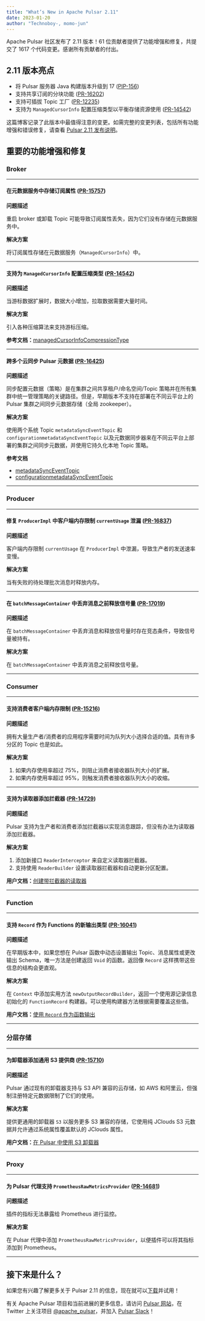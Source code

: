 ```yaml
---
title: "What’s New in Apache Pulsar 2.11"
date: 2023-01-20
author: "Technoboy-, momo-jun"
---
```


Apache Pulsar 社区发布了 2.11 版本！61 位贡献者提供了功能增强和修复，共提交了 1617 个代码变更。感谢所有贡献者的付出。

<!--truncate-->

## 2.11 版本亮点

* 将 Pulsar 服务器 Java 构建版本升级到 17 ([PIP-156](https://github.com/apache/pulsar/issues/15207))
* 支持共享订阅的分块功能 ([PR-16202](https://github.com/apache/pulsar/pull/16202))
* 支持可插拔 Topic 工厂 ([PR-12235](https://github.com/apache/pulsar/pull/12235))
* 支持为 `ManagedCursorInfo` 配置压缩类型以平衡存储资源使用 ([PR-14542](https://github.com/apache/pulsar/pull/14542))

这篇博客记录了此版本中最值得注意的变更。如需完整的变更列表，包括所有功能增强和错误修复，请查看 [Pulsar 2.11 发布说明](https://pulsar.apache.org/release-notes/versioned/pulsar-2.11.0/)。

## 重要的功能增强和修复

### Broker
***

#### 在元数据服务中存储订阅属性 ([PR-15757](https://github.com/apache/pulsar/pull/15757))

**问题描述**

重启 broker 或卸载 Topic 可能导致订阅属性丢失，因为它们没有存储在元数据服务中。

**解决方案**

将订阅属性存储在元数据服务（`ManagedCursorInfo`）中。
***

#### 支持为 `ManagedCursorInfo` 配置压缩类型 ([PR-14542](https://github.com/apache/pulsar/pull/14542))

**问题描述**

当游标数据扩展时，数据大小增加，拉取数据需要大量时间。

**解决方案**

引入各种压缩算法来支持游标压缩。

**参考文档：**[managedCursorInfoCompressionType](https://pulsar.apache.org/reference/#/2.11.x/config/reference-configuration-broker?id=managedcursorinfocompressiontype)
***

#### 跨多个云同步 Pulsar 元数据 ([PR-16425](https://github.com/apache/pulsar/pull/16425))

**问题描述**

同步配置元数据（策略）是在集群之间共享租户/命名空间/Topic 策略并在所有集群中统一管理策略的关键路径。但是，早期版本不支持在部署在不同云平台上的 Pulsar 集群之间同步元数据存储（全局 zookeeper）。

**解决方案**

使用两个系统 Topic `metadataSyncEventTopic` 和 `configurationmetadataSyncEventTopic` 以及元数据同步器来在不同云平台上部署的集群之间同步元数据，并使用它持久化本地 Topic 策略。

**参考文档**
- [metadataSyncEventTopic](https://pulsar.apache.org/reference/#/2.11.x/config/reference-configuration-broker?id=metadatasynceventtopic)
- [configurationmetadataSyncEventTopic](https://pulsar.apache.org/reference/#/2.11.x/config/reference-configuration-broker?id=configurationmetadatasynceventtopic)
***

### Producer
***

#### 修复 `ProducerImpl` 中客户端内存限制 `currentUsage` 泄漏 ([PR-16837](https://github.com/apache/pulsar/pull/16837))

**问题描述**

客户端内存限制 `currentUsage` 在 `ProducerImpl` 中泄漏，导致生产者的发送速率变慢。

**解决方案**

当有失败的待处理批次消息时释放内存。
***

#### 在 `batchMessageContainer` 中丢弃消息之前释放信号量 ([PR-17019](https://github.com/apache/pulsar/pull/17019))

**问题描述**

在 `batchMessageContainer` 中丢弃消息和释放信号量时存在竞态条件，导致信号量被持有。

**解决方案**

在 `batchMessageContainer` 中丢弃消息之前释放信号量。
***

### Consumer
***

#### 支持消费者客户端内存限制 ([PR-15216](https://github.com/apache/pulsar/pull/15216))

**问题描述**

拥有大量生产者/消费者的应用程序需要时间为队列大小选择合适的值。具有许多分区的 Topic 也是如此。

**解决方案**

1. 如果内存使用率超过 75%，则阻止消费者接收器队列大小的扩展。
2. 如果内存使用率超过 95%，则触发消费者接收器队列大小的收缩。
***

#### 支持为读取器添加拦截器 ([PR-14729](https://github.com/apache/pulsar/pull/14729))

**问题描述**

Pulsar 支持为生产者和消费者添加拦截器以实现消息跟踪，但没有办法为读取器添加拦截器。

**解决方案**

1. 添加新接口 `ReaderInterceptor` 来自定义读取器拦截器。
2. 支持使用 `ReaderBuilder` 设置读取器拦截器和自动更新分区配置。

**用户文档：**[创建带拦截器的读取器](https://pulsar.apache.org/docs/2.11.x/client-libraries-java/#create-reader-with-interceptor)
***

### Function
***

#### 支持 `Record` 作为 Functions 的新输出类型 ([PR-16041](https://github.com/apache/pulsar/pull/16041))

**问题描述**

在早期版本中，如果您想在 Pulsar 函数中动态设置输出 Topic、消息属性或更改输出 Schema，唯一方法是创建返回 `Void` 的函数。返回像 `Record` 这样携带这些信息的结构会更直观。

**解决方案**

在 `Context` 中添加实用方法 `newOutputRecordBuilder`，返回一个使用源记录信息初始化的 `FunctionRecord` 构建器。可以使用构建器方法根据需要覆盖这些值。

**用户文档：**[使用 `Record` 作为函数输出](https://pulsar.apache.org/docs/2.11.x/functions-develop-api#use-sdk-for-javapythongo)
***

### 分层存储
***

#### 为卸载器添加通用 S3 提供商 ([PR-15710](https://github.com/apache/pulsar/pull/15710))

**问题描述**

Pulsar 通过现有的卸载器支持与 S3 API 兼容的云存储，如 AWS 和阿里云，但强制注册特定元数据限制了它们的使用。

**解决方案**

提供更通用的卸载器 `S3` 以服务更多 S3 兼容的存储，它使用纯 JClouds S3 元数据并允许通过系统属性覆盖默认的 JClouds 属性。

**用户文档：**[在 Pulsar 中使用 S3 卸载器](https://pulsar.apache.org/docs/2.11.x/tiered-storage-s3)
***

### Proxy
***

#### 为 Pulsar 代理支持 `PrometheusRawMetricsProvider` ([PR-14681](https://github.com/apache/pulsar/pull/14681))

**问题描述**

插件的指标无法暴露给 Prometheus 进行监控。

**解决方案**

在 Pulsar 代理中添加 `PrometheusRawMetricsProvider`，以便插件可以将其指标添加到 Prometheus。
***

## 接下来是什么？

如果您有兴趣了解更多关于 Pulsar 2.11 的信息，现在就可以[下载](https://pulsar.apache.org/download/)并试用！

有关 Apache Pulsar 项目和当前进展的更多信息，请访问 [Pulsar 网站](https://pulsar.apache.org)，在 Twitter 上关注项目 [@apache_pulsar](https://twitter.com/apache_pulsar)，并加入 [Pulsar Slack](https://apache-pulsar.slack.com/)！